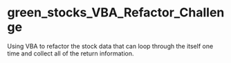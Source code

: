 # green_stocks_VBA_Refactor_Challenge
Using VBA  to refactor the stock data that can loop through the itself one time and collect all of the return information. 
